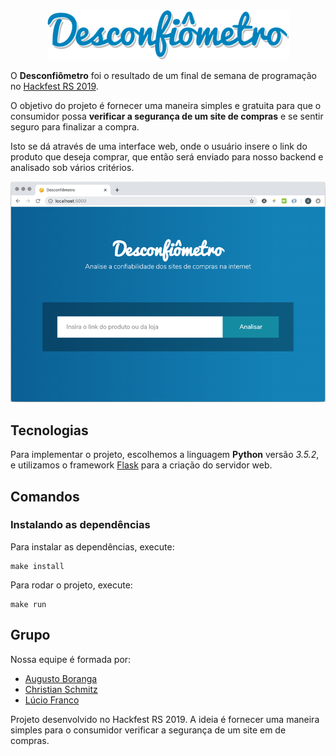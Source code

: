 <div align="center"><img src='imgs/desconfiometro.png'></div>

O **Desconfiômetro** foi o resultado de um final de semana de programação no [Hackfest RS 2019](https://www.mprs.mp.br/hotsite/hackfestrs/).

O objetivo do projeto é fornecer uma maneira simples e gratuita para que o consumidor possa **verificar a segurança de um site de compras** e se sentir seguro para finalizar a compra.

Isto se dá através de uma interface web, onde o usuário insere o link do produto que deseja comprar, que então será enviado para nosso backend e analisado sob vários critérios.

<div align="center"><img src='imgs/print.png'></div>

## Tecnologias

Para implementar o projeto, escolhemos a linguagem **Python** versão *3.5.2*, e utilizamos o framework [Flask](https://palletsprojects.com/p/flask/) para a criação do servidor web.

## Comandos

### Instalando as dependências

Para instalar as dependências, execute:

```
make install
```

Para rodar o projeto, execute:

```
make run
```

## Grupo

Nossa equipe é formada por:

- [Augusto Boranga](http://github.com/gutoboranga)
- [Christian Schmitz](http://github.com/christians342)
- [Lúcio Franco](http://github.com/lucio-lpf)


Projeto desenvolvido no Hackfest RS 2019. A ideia é fornecer uma maneira simples para o consumidor verificar a segurança de um site em de compras.